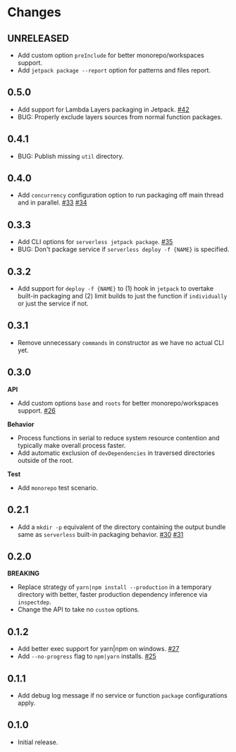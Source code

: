 Changes
=======

## UNRELEASED

* Add custom option `preInclude` for better monorepo/workspaces support.
* Add `jetpack package --report` option for patterns and files report.

## 0.5.0

* Add support for Lambda Layers packaging in Jetpack.
  [#42](https://github.com/FormidableLabs/serverless-jetpack/pull/42)
* BUG: Properly exclude layers sources from normal function packages.

## 0.4.1

* BUG: Publish missing `util` directory.

## 0.4.0

* Add `concurrency` configuration option to run packaging off main thread and in parallel.
  [#33](https://github.com/FormidableLabs/serverless-jetpack/pull/33)
  [#34](https://github.com/FormidableLabs/serverless-jetpack/pull/34)

## 0.3.3

* Add CLI options for `serverless jetpack package`.
  [#35](https://github.com/FormidableLabs/serverless-jetpack/pull/35)
* BUG: Don't package service if `serverless deploy -f {NAME}` is specified.

## 0.3.2

* Add support for `deploy -f {NAME}` to (1) hook in `jetpack` to overtake built-in packaging and (2) limit builds to just the function if `individually` or just the service if not.

## 0.3.1

* Remove unnecessary `commands` in constructor as we have no actual CLI yet.

## 0.3.0

**API**

* Add custom options `base` and `roots` for better monorepo/workspaces support.
  [#26](https://github.com/FormidableLabs/serverless-jetpack/pull/26)

**Behavior**

* Process functions in serial to reduce system resource contention and typically make overall process faster.
* Add automatic exclusion of `devDependencies` in traversed directories outside of the root.

**Test**

* Add `monorepo` test scenario.

## 0.2.1

* Add a `mkdir -p` equivalent of the directory containing the output bundle same as `serverless` built-in packaging behavior.
  [#30](https://github.com/FormidableLabs/serverless-jetpack/pull/30)
  [#31](https://github.com/FormidableLabs/serverless-jetpack/pull/31)

## 0.2.0

**BREAKING**

* Replace strategy of `yarn|npm install --production` in a temporary directory with better, faster production dependency inference via `inspectdep`.
* Change the API to take no `custom` options.

## 0.1.2

* Add better exec support for yarn|npm on windows.
  [#27](https://github.com/FormidableLabs/serverless-jetpack/pull/27)
* Add `--no-progress` flag to `npm|yarn` installs.
  [#25](https://github.com/FormidableLabs/serverless-jetpack/issues/25)

## 0.1.1

* Add debug log message if no service or function `package` configurations apply.

## 0.1.0

* Initial release.
